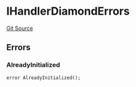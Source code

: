 # IHandlerDiamondErrors
[Git Source](https://github.com/thrackle-io/tron/blob/d6cc09e8b231cc94d92dd93b6d49fb2728ede233/src/common/IErrors.sol)


## Errors
### AlreadyInitialized

```solidity
error AlreadyInitialized();
```

